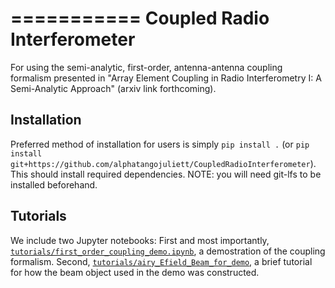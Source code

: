 ===========
Coupled Radio Interferometer
===========

For using the semi-analytic, first-order, antenna-antenna coupling formalism presented in "Array Element Coupling in Radio Interferometry I: A Semi-Analytic Approach" (arxiv link forthcoming).

## Installation

Preferred method of installation for users is simply `pip install .`
(or `pip install git+https://github.com/alphatangojuliett/CoupledRadioInterferometer`). This should install 
required dependencies. NOTE: you will need git-lfs to be installed beforehand.

## Tutorials

We include two Jupyter notebooks: First and most importantly, [`tutorials/first_order_coupling_demo.ipynb`](tutorials/first_order_coupling_demo.ipynb), a demostration of the coupling formalism. Second, [`tutorials/airy_Efield_Beam_for_demo`](tutorials/airy_Efield_Beam_for_demo.ipynb), a brief 
tutorial for how the beam object used in the demo was constructed. 
